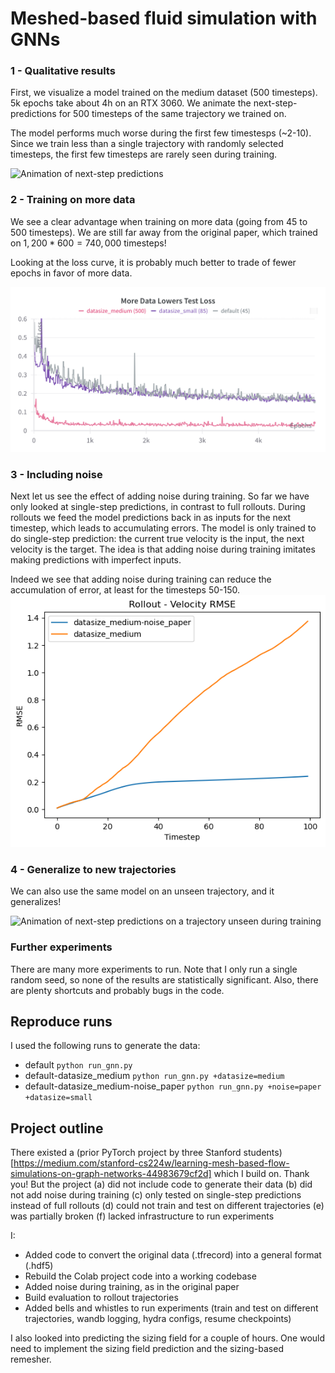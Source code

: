# Meshed-based fluid simulation with GNNs


### 1 - Qualitative results

First, we visualize a model trained on the medium dataset (500 timesteps). 
5k epochs take about 4h on an RTX 3060.
We animate the next-step-predictions for 500 timesteps of the same trajectory we trained on.

The model performs much worse during the first few timestesps (~2-10).
Since we train less than a single trajectory with randomly selected timesteps, the first few timesteps are rarely seen during training.

![Animation of next-step predictions](https://github.com/BurgerAndreas/gnn-physics/blob/main/data/animations/x_velocity_0_500_datasize_medium_anim.gif)


### 2 - Training on more data

We see a clear advantage when training on more data (going from 45 to 500 timesteps).
We are still far away from the original paper, which trained on $1,200 * 600 = 740,000$ timesteps!

Looking at the loss curve, it is probably much better to trade of fewer epochs in favor of more data.

![Test loss plot with more data (made via wandb)](data/plots/more_data_test_loss.png)

### 3 - Including noise

Next let us see the effect of adding noise during training.
So far we have only looked at single-step predictions, in contrast to full rollouts.
During rollouts we feed the model predictions back in as inputs for the next timestep, which leads to accumulating errors.
The model is only trained to do single-step prediction: the current true velocity is the input, the next velocity is the target.
The idea is that adding noise during training imitates making predictions with imperfect inputs.

Indeed we see that adding noise during training can reduce the accumulation of error, at least for the timesteps 50-150.
![Error accumulation with and without noise during training](data/plots/datasize_medium_50_150_rollout_noise.png)

### 4 - Generalize to new trajectories

We can also use the same model on an unseen trajectory, and it generalizes!

![Animation of next-step predictions on a trajectory unseen during training](https://github.com/BurgerAndreas/gnn-physics/blob/main/data/animations/x_velocity_testtraj_0_500_datasize_medium_anim.gif)

### Further experiments

There are many more experiments to run. 
Note that I only run a single random seed, so none of the results are statistically significant.
Also, there are plenty shortcuts and probably bugs in the code.

## Reproduce runs

I used the following runs to generate the data:
- default `python run_gnn.py`
- default-datasize_medium `python run_gnn.py +datasize=medium`
- default-datasize_medium-noise_paper `python run_gnn.py +noise=paper +datasize=small`


## Project outline

There existed a (prior PyTorch project by three Stanford students)[https://medium.com/stanford-cs224w/learning-mesh-based-flow-simulations-on-graph-networks-44983679cf2d]
which I build on. Thank you!
But the project
(a) did not include code to generate their data 
(b) did not add noise during training 
(c) only tested on single-step predictions instead of full rollouts
(d) could not train and test on different trajectories 
(e) was partially broken 
(f) lacked infrastructure to run experiments

I:
- Added code to convert the original data (.tfrecord) into a general format (.hdf5)
- Rebuild the Colab project code into a working codebase
- Added noise during training, as in the original paper
- Build evaluation to rollout trajectories
- Added bells and whistles to run experiments (train and test on different trajectories, wandb logging, hydra configs, resume checkpoints)

I also looked into predicting the sizing field for a couple of hours.
One would need to implement the sizing field prediction and the sizing-based remesher.
